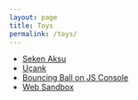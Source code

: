 ```yaml
---
layout: page
title: Toys
permalink: /toys/
---
```


- [Seken Aksu](/toys/seken-aksu/)
- [Uçank](/toys/ucank/)
- [Bouncing Ball on JS Console](/toys/bouncing-ball-on-js-console/)
- [Web Sandbox](/web-sandbox/)
